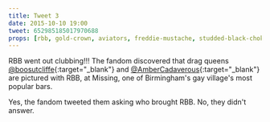 ```yaml
---
title: Tweet 3
date: 2015-10-10 19:00
tweet: 652985185017970688
props: [rbb, gold-crown, aviators, freddie-mustache, studded-black-choker, white-shirt, marine-corps-costume, pink-sneakers, ]
---
```

RBB went out clubbing!!! The fandom discovered that drag queens [@boosutcliffe](https://twitter.com/boosutcliffe){:target="_blank"} and [@AmberCadaverous](https://twitter.com/ambercadaverous){:target="_blank"} are pictured with RBB, at Missing, one of Birmingham's gay village's most popular bars.

Yes, the fandom tweeted them asking who brought RBB. No, they didn't answer.

